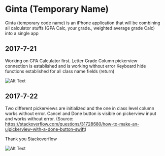 # Ginta (Temporary Name)
Ginta (temporary code name) is an iPhone application that will be combining all calculator stuffs (GPA Calc, your grade., weighted average grade Calc) into a single app

## 2017-7-21
Working on GPA Calculator first. 
Letter Grade Column pickerview connection is established and is working without error
Keyboard hide functions established for all class name fields (return)

![Alt Text](https://github.com/timingsniper/Ginta-Temp-/blob/master/20170721.png) 

## 2017-7-22
Two different pickerviews are initialized and the one in class level column works without error. 
Cancel and Done button is visible on pickerview input and works without error. (Source: https://stackoverflow.com/questions/31728680/how-to-make-an-uipickerview-with-a-done-button-swift)

Thank you Stackoverflow

![Alt Text](https://github.com/timingsniper/Ginta-Temp-/blob/master/20170722-p.png) 

